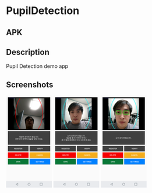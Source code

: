 # PupilDetection

## APK

## Description
Pupil Detection demo app

## Screenshots
<img src="images/face_not_detected.png" width="25%">
<img src="images/eyes_not_detected.png" width="25%">
<img src="images/eyes_detected.png" width="25%">